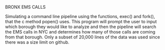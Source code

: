 BRONX EMS CALLS

Simulating a command line pipeline using the functions, exec() and fork(), that the c method popen() uses.
This program will prompt the user to input which borough they would like to analyze and then the pipeline will search the EMS calls in NYC and determines how many of those calls are coming from that borough.
Only a subset of 20,000 lines of the data was used since there was a size limit on github.